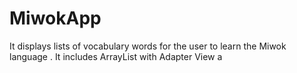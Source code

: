 # MiwokApp 
It displays lists of vocabulary words for the user to learn the Miwok language . It includes ArrayList with Adapter View a
